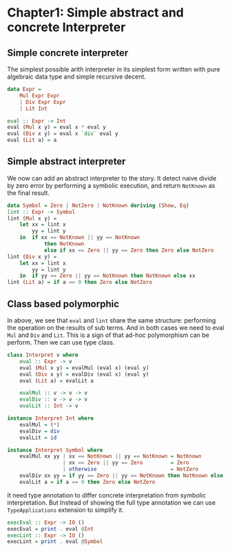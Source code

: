 # Chapter1: Simple abstract and concrete Interpreter

## Simple concrete interpreter

The simplest possible arith interpreter in its simplest form written with pure algebraic data type and simple recursive decent.

```haskell
data Expr =
    Mul Expr Expr
    | Div Expr Expr
    | Lit Int

eval :: Expr -> Int
eval (Mul x y) = eval x * eval y
eval (Div x y) = eval x `div` eval y
eval (Lit a) = a
```

## Simple abstract interpreter

We now can add an abstract interpreter to the story. It detect naive divide by zero error by performing a symbolic execution, and return `NotKnown` as the final result.

```haskell
data Symbol = Zero | NotZero | NotKnown deriving (Show, Eq)
lint :: Expr -> Symbol
lint (Mul x y) =
    let xx = lint x
        yy = lint y
    in  if xx == NotKnown || yy == NotKnown
            then NotKnown
            else if xx == Zero || yy == Zero then Zero else NotZero
lint (Div x y) =
    let xx = lint x
        yy = lint y
    in  if yy == Zero || yy == NotKnown then NotKnown else xx
lint (Lit a) = if a == 0 then Zero else NotZero
```

## Class based polymorphic

In above, we see that `eval` and `lint` share the same structure: performing the operation on the results of sub terms.
And in both cases we need to eval `Mul` and `Div` and `Lit`.
This is a sign of that ad-hoc polymorphism can be perform. Then we can use type class.

```haskell
class Interpret v where
    eval :: Expr -> v
    eval (Mul x y) = evalMul (eval x) (eval y)
    eval (Div x y) = evalDiv (eval x) (eval y)
    eval (Lit a) = evalLit a

    evalMul :: v -> v -> v
    evalDiv :: v -> v -> v
    evalLit :: Int -> v

instance Interpret Int where
    evalMul = (*)
    evalDiv = div
    evalLit = id

instance Interpret Symbol where
    evalMul xx yy | xx == NotKnown || yy == NotKnown = NotKnown
                  | xx == Zero || yy == Zero         = Zero
                  | otherwise                        = NotZero
    evalDiv xx yy = if yy == Zero || yy == NotKnown then NotKnown else xx
    evalLit a = if a == 0 then Zero else NotZero
```

It need type annotation to differ concrete interpretation from symbolic interpretation. But Instead of showing the full type annotation we can use `TypeApplications` extension to simplify it.

```haskell
execEval :: Expr -> IO ()
execEval = print . eval @Int
execLint :: Expr -> IO ()
execLint = print . eval @Symbol
```

